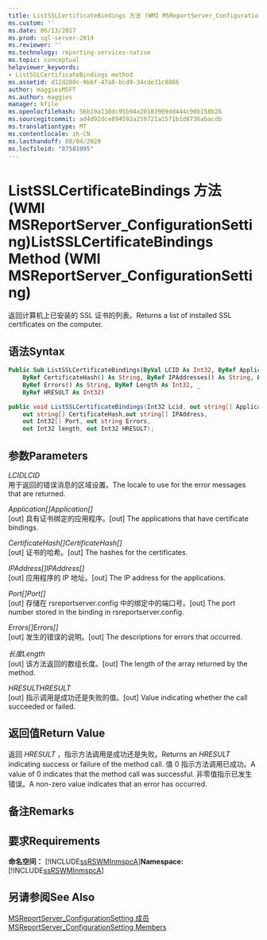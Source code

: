 ```yaml
---
title: ListSSLCertificateBindings 方法 (WMI MSReportServer_ConfigurationSetting) | Microsoft Docs
ms.custom: ''
ms.date: 06/13/2017
ms.prod: sql-server-2014
ms.reviewer: ''
ms.technology: reporting-services-native
ms.topic: conceptual
helpviewer_keywords:
- ListSSLCertificateBindings method
ms.assetid: d12d280c-9b6f-47a8-bcd9-34cde31c8886
author: maggiesMSFT
ms.author: maggies
manager: kfile
ms.openlocfilehash: 56b19a138dc95b94a20183909dd444c90b158b26
ms.sourcegitcommit: ad4d92dce894592a259721a1571b1d8736abacdb
ms.translationtype: MT
ms.contentlocale: zh-CN
ms.lasthandoff: 08/04/2020
ms.locfileid: "87581095"
---
```

# <a name="listsslcertificatebindings-method-wmi-msreportserver_configurationsetting"></a><span data-ttu-id="90688-102">ListSSLCertificateBindings 方法 (WMI MSReportServer_ConfigurationSetting)</span><span class="sxs-lookup"><span data-stu-id="90688-102">ListSSLCertificateBindings Method (WMI MSReportServer_ConfigurationSetting)</span></span>
  <span data-ttu-id="90688-103">返回计算机上已安装的 SSL 证书的列表。</span><span class="sxs-lookup"><span data-stu-id="90688-103">Returns a list of installed SSL certificates on the computer.</span></span>  
  
## <a name="syntax"></a><span data-ttu-id="90688-104">语法</span><span class="sxs-lookup"><span data-stu-id="90688-104">Syntax</span></span>  
  
```vb  
Public Sub ListSSLCertificateBindings(ByVal LCID As Int32, ByRef Application() As String, _  
    ByRef CertificateHash() As String, ByRef IPAddresses() As String, ByRef Port() As Int32, _  
    ByRef Errors() As String, ByRef Length As Int32, _  
    ByRef HRESULT As Int32)  
```  
  
```csharp  
public void ListSSLCertificateBindings(Int32 Lcid, out string[] Application,   
    out string[] CertificateHash,out string[] IPAddress,   
    out Int32[] Port, out string Errors,   
    out Int32 length, out Int32 HRESULT);  
```  
  
## <a name="parameters"></a><span data-ttu-id="90688-105">参数</span><span class="sxs-lookup"><span data-stu-id="90688-105">Parameters</span></span>  
 <span data-ttu-id="90688-106">*LCID*</span><span class="sxs-lookup"><span data-stu-id="90688-106">*LCID*</span></span>  
 <span data-ttu-id="90688-107">用于返回的错误消息的区域设置。</span><span class="sxs-lookup"><span data-stu-id="90688-107">The locale to use for the error messages that are returned.</span></span>  
  
 <span data-ttu-id="90688-108">*Application[]*</span><span class="sxs-lookup"><span data-stu-id="90688-108">*Application[]*</span></span>  
 <span data-ttu-id="90688-109">[out] 具有证书绑定的应用程序。</span><span class="sxs-lookup"><span data-stu-id="90688-109">[out] The applications that have certificate bindings.</span></span>  
  
 <span data-ttu-id="90688-110">*CertificateHash[]*</span><span class="sxs-lookup"><span data-stu-id="90688-110">*CertificateHash[]*</span></span>  
 <span data-ttu-id="90688-111">[out] 证书的哈希。</span><span class="sxs-lookup"><span data-stu-id="90688-111">[out] The hashes for the certificates.</span></span>  
  
 <span data-ttu-id="90688-112">*IPAddress[]*</span><span class="sxs-lookup"><span data-stu-id="90688-112">*IPAddress[]*</span></span>  
 <span data-ttu-id="90688-113">[out] 应用程序的 IP 地址。</span><span class="sxs-lookup"><span data-stu-id="90688-113">[out] The IP address for the applications.</span></span>  
  
 <span data-ttu-id="90688-114">*Port[]*</span><span class="sxs-lookup"><span data-stu-id="90688-114">*Port[]*</span></span>  
 <span data-ttu-id="90688-115">[out] 存储在 rsreportserver.config 中的绑定中的端口号。</span><span class="sxs-lookup"><span data-stu-id="90688-115">[out] The port number stored in the binding in rsreportserver.config.</span></span>  
  
 <span data-ttu-id="90688-116">*Errors[]*</span><span class="sxs-lookup"><span data-stu-id="90688-116">*Errors[]*</span></span>  
 <span data-ttu-id="90688-117">[out] 发生的错误的说明。</span><span class="sxs-lookup"><span data-stu-id="90688-117">[out] The descriptions for errors that occurred.</span></span>  
  
 <span data-ttu-id="90688-118">*长度*</span><span class="sxs-lookup"><span data-stu-id="90688-118">*Length*</span></span>  
 <span data-ttu-id="90688-119">[out] 该方法返回的数组长度。</span><span class="sxs-lookup"><span data-stu-id="90688-119">[out] The length of the array returned by the method.</span></span>  
  
 <span data-ttu-id="90688-120">*HRESULT*</span><span class="sxs-lookup"><span data-stu-id="90688-120">*HRESULT*</span></span>  
 <span data-ttu-id="90688-121">[out] 指示调用是成功还是失败的值。</span><span class="sxs-lookup"><span data-stu-id="90688-121">[out] Value indicating whether the call succeeded or failed.</span></span>  
  
## <a name="return-value"></a><span data-ttu-id="90688-122">返回值</span><span class="sxs-lookup"><span data-stu-id="90688-122">Return Value</span></span>  
 <span data-ttu-id="90688-123">返回 *HRESULT* ，指示方法调用是成功还是失败。</span><span class="sxs-lookup"><span data-stu-id="90688-123">Returns an *HRESULT* indicating success or failure of the method call.</span></span> <span data-ttu-id="90688-124">值 0 指示方法调用已成功。</span><span class="sxs-lookup"><span data-stu-id="90688-124">A value of 0 indicates that the method call was successful.</span></span> <span data-ttu-id="90688-125">非零值指示已发生错误。</span><span class="sxs-lookup"><span data-stu-id="90688-125">A non-zero value indicates that an error has occurred.</span></span>  
  
## <a name="remarks"></a><span data-ttu-id="90688-126">备注</span><span class="sxs-lookup"><span data-stu-id="90688-126">Remarks</span></span>  
  
## <a name="requirements"></a><span data-ttu-id="90688-127">要求</span><span class="sxs-lookup"><span data-stu-id="90688-127">Requirements</span></span>  
 <span data-ttu-id="90688-128">**命名空间：** [!INCLUDE[ssRSWMInmspcA](../../includes/ssrswminmspca-md.md)]</span><span class="sxs-lookup"><span data-stu-id="90688-128">**Namespace:** [!INCLUDE[ssRSWMInmspcA](../../includes/ssrswminmspca-md.md)]</span></span>  
  
## <a name="see-also"></a><span data-ttu-id="90688-129">另请参阅</span><span class="sxs-lookup"><span data-stu-id="90688-129">See Also</span></span>  
 [<span data-ttu-id="90688-130">MSReportServer_ConfigurationSetting 成员</span><span class="sxs-lookup"><span data-stu-id="90688-130">MSReportServer_ConfigurationSetting Members</span></span>](msreportserver-configurationsetting-members.md)  
  
  
